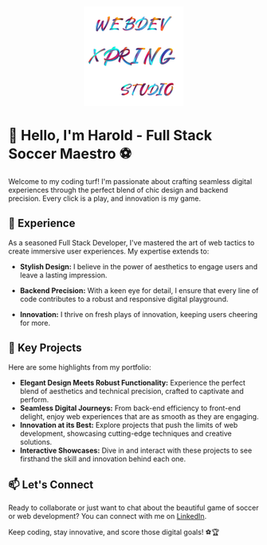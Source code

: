 <p align="center">
  <img src="profile-webstudio-xpring.png" alt="Your Name" width="200" height="200">
</p>

# 👋 Hello, I'm Harold - Full Stack Soccer Maestro ⚽

Welcome to my coding turf! I'm passionate about crafting seamless digital experiences through the perfect blend of chic design and backend precision. Every click is a play, and innovation is my game.

## 💼 Experience

As a seasoned Full Stack Developer, I've mastered the art of web tactics to create immersive user experiences. My expertise extends to:

- **Stylish Design:** I believe in the power of aesthetics to engage users and leave a lasting impression.
  
- **Backend Precision:** With a keen eye for detail, I ensure that every line of code contributes to a robust and responsive digital playground.

- **Innovation:** I thrive on fresh plays of innovation, keeping users cheering for more.

## 🚀 Key Projects

Here are some highlights from my portfolio:

- **Elegant Design Meets Robust Functionality:** Experience the perfect blend of aesthetics and technical precision, crafted to captivate and perform.
- **Seamless Digital Journeys:** From back-end efficiency to front-end delight, enjoy web experiences that are as smooth as they are engaging.
- **Innovation at its Best:** Explore projects that push the limits of web development, showcasing cutting-edge techniques and creative solutions.
- **Interactive Showcases:** Dive in and interact with these projects to see firsthand the skill and innovation behind each one.

## 📫 Let's Connect

Ready to collaborate or just want to chat about the beautiful game of soccer or web development? You can <!-- reach me at [your.email@example.com](mailto:your.email@example.com) or --> connect with me on [LinkedIn](https://www.linkedin.com/in/haroldzcaicedo/).

Keep coding, stay innovative, and score those digital goals! ⚽🏆
